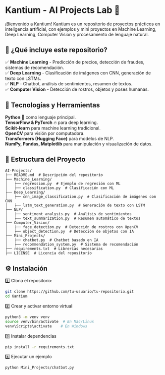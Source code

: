 # Kantium - AI Projects Lab 🚀  

¡Bienvenido a Kantium! Kantium es un repositorio de proyectos prácticos en inteligencia artificial, con ejemplos y mini proyectos en Machine Learning, Deep Learning, Computer Vision y procesamiento de lenguaje natural.  

## 📌 ¿Qué incluye este repositorio?  
✅ **Machine Learning** - Predicción de precios, detección de fraudes, sistemas de recomendación.  
✅ **Deep Learning** - Clasificación de imágenes con CNN, generación de texto con LSTMs.  
✅ **NLP** - Chatbot, análisis de sentimientos, resumen de textos.  
✅ **Computer Vision** - Detección de rostros, objetos y poses humanas.  

## 📌 Tecnologías y Herramientas  
**Python**  🐍 como lenguaje principal.  
**TensorFlow & PyTorch** 🔥 para deep learning.  
**Scikit-learn** para machine learning tradicional.  
**OpenCV** para visión por computadora.  
**Transformers (Hugging Face)** para modelos de NLP.  
**NumPy, Pandas, Matplotlib** para manipulación y visualización de datos.  

## 📂 Estructura del Proyecto  
```
AI-Projects/
├── README.md  # Descripción del repositorio
├── Machine_Learning/
│   ├── regression.py  # Ejemplo de regresión con ML
│   ├── classification.py  # Clasificación con ML
├── Deep_Learning/
│   ├── cnn_image_classification.py  # Clasificación de imágenes con CNN
│   ├── lstm_text_generation.py  # Generación de texto con LSTM
├── NLP/
│   ├── sentiment_analysis.py  # Análisis de sentimientos
│   ├── text_summarization.py  # Resumen automático de textos
├── Computer_Vision/
│   ├── face_detection.py  # Detección de rostros con OpenCV
│   ├── object_detection.py  # Detección de objetos con IA
├── Mini_Projects/
│   ├── chatbot.py  # Chatbot basado en IA
│   ├── recommendation_system.py  # Sistema de recomendación
├── requirements.txt  # Librerías necesarias
├── LICENSE  # Licencia del repositorio
```

## ⚙️ Instalación  
1️⃣ Clona el repositorio:  
   ```bash
   git clone https://github.com/tu-usuario/tu-repositorio.git
   cd Kantium
   ```

2️⃣ Crear y activar entorno virtual  
   ```bash
   python3 -m venv venv
   source venv/bin/activate  # En Mac/Linux
   venv\Scripts\activate    # En Windows
   ```

3️⃣ Instalar dependencias  
   ```bash
   pip install -r requirements.txt
   ```

4️⃣ Ejecutar un ejemplo  
   ```bash
   python Mini_Projects/chatbot.py
   ```

